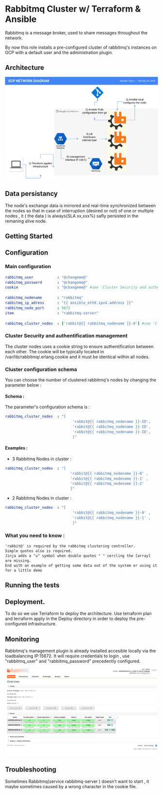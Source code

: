 # Rabbitmq Cluster w/ Terraform & Ansible

Rabbitmq is a message broker, used to share messages throughout the network.

By now this role installs a pre-configured cluster of rabbitmq's instances on GCP with a default user and the administration plugin.

## Architecture
![alt text](https://github.com/skandertajine/rabbitmq-cluster/blob/master/architecture.png)
## Data persistancy 

The node's exchange data is mirrored and real-time synchronized between the nodes so that in case of interruption (desired or not) of one or multiple nodes , it ( the data ) is always(SLA xx,xxx%) safly persisted in the remaning alive node.


## Getting Started
## Configuration
### Main configuration
```yaml
rabbitmq_user           : "@changeme@"
rabbitmq_password       : "@changeme@"
cookie                  : "@changeme@" #see 'Cluster Security and authentification management' for further information about clustering

rabbitmq_nodename       : "rabbitmq"
rabbitmq_ip_adress      : "{{ ansible_eth0.ipv4.address }}"
rabbitmq_node_port      : 5672
item                    : "rabbitmq-server"

rabbitmq_cluster_nodes  : ['rabbit@{{ rabbitmq_nodename }}-0'] #see 'Cluster configuration schema' for further information about clustering
```
  ### Cluster Security and authentification management
  
  The cluster nodes uses a cookie string to ensure authentification between each other.
  The cookie will be typically located in /var/lib/rabbitmq/.erlang.cookie and it must be identical within all nodes.
  
 
  ### Cluster configuration schema
 
 You can choose the number of clustered rabbitmq's nodes by changing the parameter below :
#### Schema :
The parameter's configuration schema is :
```yaml
rabbitmq_cluster_nodes  : "[
                               'rabbit@{{ rabbitmq_nodename }}-ID',
                               'rabbit@{{ rabbitmq_nodename }}-ID',
                               'rabbit@{{ rabbitmq_nodename }}-ID',
                               ]" 
 ```   
#### Examples : 
 
- 3 Rabbitmq Nodes in cluster : 
 ```yaml     
rabbitmq_cluster_nodes  : "[
                               'rabbit@{{ rabbitmq_nodename }}-0' ,
                               'rabbit@{{ rabbitmq_nodename }}-1' ,
                               'rabbit@{{ rabbitmq_nodename }}-2'
                               ]"                                                                                                                                                    
```
- 2 Rabbitmq Nodes in cluster : 
```yaml
rabbitmq_cluster_nodes  : "[
                               'rabbit@{{ rabbitmq_nodename }}-0' ,
                               'rabbit@{{ rabbitmq_nodename }}-1' ,
                               ]" 
 ```
 
                             
### What you need to know :
```
'rabbit@' is required by the rabbitmq clustering controller.
Simple quotes also is required.
Jinja adds a "u" symbol when double quotes " " cercling the [array] are missing. 
End with an example of getting some data out of the system or using it for a little demo
 ```
## Running the tests
## Deployment.
To do so we use Terraform to deploy the architecture.
Use terraform plan and terraform apply in the Deploy directory in order to deploy the pre-configured infrastructure.
## Monitoring
Rabbitmq's management plugin is already installed accesible locally via the loadbalancing IP:15672.
It will require credentials to login , use "rabbitmq_user" and "rabbitmq_password" precedently configured.

![alt text](https://github.com/skandertajine/rabbitmq-cluster/blob/master/managementpluging.png)
## Troubleshooting
Sometimes Rabbitmq(service rabbitmq-server ) doesn't want to start , it maybe sometimes caused by a wrong character in the cookie file.
